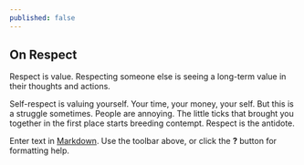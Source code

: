 ```yaml
---
published: false
---
```

## On Respect

Respect is value. Respecting someone else is seeing a long-term value in their thoughts and actions.

Self-respect is valuing yourself. Your time, your money, your self. But this is a struggle sometimes. People are annoying. The little ticks that brought you together in the first place starts breeding contempt. Respect is the antidote.


Enter text in [Markdown](http://daringfireball.net/projects/markdown/). Use the toolbar above, or click the **?** button for formatting help.
